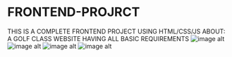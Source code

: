 # FRONTEND-PROJRCT

THIS IS A COMPLETE FRONTEND PROJECT USING HTML/CSS/JS
ABOUT:
A GOLF CLASS WEBSITE
HAVING ALL BASIC REQUIREMENTS 
![image alt]("https://github.com/Ritesh-rgb/FRONTEND-PROJRCT/blob/main/Screenshot%202025-06-20%20194859.png?raw=true")
![image alt]("https://github.com/Ritesh-rgb/FRONTEND-PROJRCT/blob/main/Screenshot%202025-06-20%20193120.png?raw=true")
![image alt]("https://github.com/Ritesh-rgb/FRONTEND-PROJRCT/blob/main/Screenshot%202025-06-20%20193101.png?raw=true")
![image alt]("https://github.com/Ritesh-rgb/FRONTEND-PROJRCT/blob/main/Screenshot%202025-06-20%20193042.png?raw=true")
